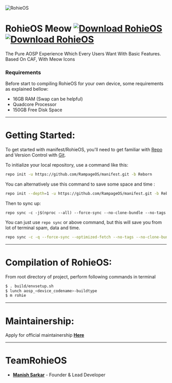 ![RohieOS](https://raw.githubusercontent.com/RohieOS/manifest/11/banner.jpg)

# RohieOS Meow [![Download RohieOS](https://img.shields.io/sourceforge/dt/rohieos.svg)](https://sourceforge.net/projects/rohieos/files/r/)  [![Download RohieOS](https://img.shields.io/sourceforge/dm/rohieos.svg)](https://sourceforge.net/projects/rohieos/files/r/)  
The Pure AOSP Experience Which Every Users Want With Basic Features.
Based On CAF, With Meow Icons

### Requirements
Before start to compiling RohieOS for your own device, some requirements as explained bellow:
- 16GB RAM (Swap can be helpful)
- Quadcore Processor
- 150GB Free Disk Space

---------------------------------------------------------------------------------------

 Getting Started:
 ==============

To get started with manifest/RohieOS, you'll need to get familiar with [Repo](https://source.android.com/source/using-repo.html) and Version Control with [Git](https://source.android.com/source/version-control.html).

To initialize your local repository, use a command like this:

```bash
repo init -u https://github.com/RampageOS/manifest.git -b Reborn

```
You can alternatively use this command to save some space and time :

```bash
repo init --depth=1 -u https://github.com/RampageOS/manifest.git -b Reborn

```

Then to sync up:

```
repo sync -c -j$(nproc --all) --force-sync --no-clone-bundle --no-tags
```
You can just use `repo sync` or above command, but this will save you from lot of terminal spam, data and time.
```bash
repo sync -c -q --force-sync --optimized-fetch --no-tags --no-clone-bundle --prune -j$(nproc --all)
```
---------------------------------------------------------------------------------------
 Compilation of  RohieOS:
 ==================

From root directory of project, perform following commands in terminal

```bash
$ . build/envsetup.sh
$ lunch aosp_<device_codename>-buildtype
$ m rohie
```
---------------------------------------------------------------------------------------
 Maintainership:
 ================

 Apply for official maintainership [**Here**](https://t.me/rohieos)

---------------------------------------------------------------------------------------
 TeamRohieOS
 ===============

 * [**Manish Sarkar**](https://t.me/Manish4586) - Founder & Lead Developer
 

